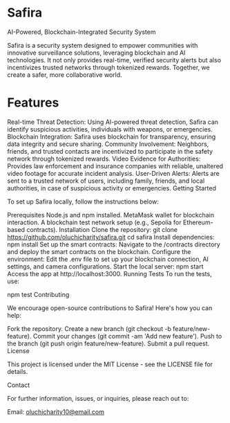 # Safira
AI-Powered, Blockchain-Integrated Security System

Safira is a security system designed to empower communities with innovative surveillance solutions, leveraging blockchain and AI technologies. It not only provides real-time, verified security alerts but also incentivizes trusted networks through tokenized rewards. Together, we create a safer, more collaborative world.

# Features

Real-time Threat Detection: Using AI-powered threat detection, Safira can identify suspicious activities, individuals with weapons, or emergencies.
Blockchain Integration: Safira uses blockchain for transparency, ensuring data integrity and secure sharing.
Community Involvement: Neighbors, friends, and trusted contacts are incentivized to participate in the safety network through tokenized rewards.
Video Evidence for Authorities: Provides law enforcement and insurance companies with reliable, unaltered video footage for accurate incident analysis.
User-Driven Alerts: Alerts are sent to a trusted network of users, including family, friends, and local authorities, in case of suspicious activity or emergencies.
Getting Started

To set up Safira locally, follow the instructions below:

Prerequisites
Node.js and npm installed.
MetaMask wallet for blockchain interaction.
A blockchain test network setup (e.g., Sepolia for Ethereum-based contracts).
Installation
Clone the repository:
git clone https://github.com/oluchicharity/safira.git
cd safira
Install dependencies:
npm install
Set up the smart contracts:
Navigate to the /contracts directory and deploy the smart contracts on the blockchain.
Configure the environment:
Edit the .env file to set up your blockchain connection, AI settings, and camera configurations.
Start the local server:
npm start
Access the app at http://localhost:3000.
Running Tests
To run the tests, use:

npm test
Contributing

We encourage open-source contributions to Safira! Here's how you can help:

Fork the repository.
Create a new branch (git checkout -b feature/new-feature).
Commit your changes (git commit -am 'Add new feature').
Push to the branch (git push origin feature/new-feature).
Submit a pull request.
License

This project is licensed under the MIT License - see the LICENSE file for details.

Contact

For further information, issues, or inquiries, please reach out to:

Email: oluchicharity10@email.com
